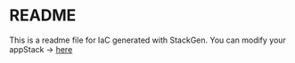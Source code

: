 # README
This is a readme file for IaC generated with StackGen.
You can modify your appStack -> [here](http://main.dev.stackgen.com/appstacks/36ff1704-973b-4630-bae7-8f45e6d406c6)
